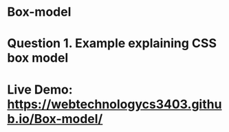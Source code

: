 # Box-model
# Question 1. Example explaining CSS box model
# Live Demo: https://webtechnologycs3403.github.io/Box-model/
